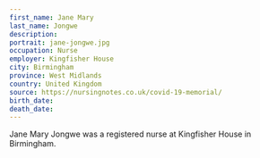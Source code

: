```yaml
---
first_name: Jane Mary
last_name: Jongwe
description: 
portrait: jane-jongwe.jpg
occupation: Nurse
employer: Kingfisher House
city: Birmingham
province: West Midlands
country: United Kingdom
source: https://nursingnotes.co.uk/covid-19-memorial/
birth_date: 
death_date: 
---
```


Jane Mary Jongwe was a registered nurse at Kingfisher House in Birmingham.